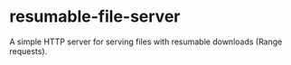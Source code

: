 # resumable-file-server
A simple HTTP server for serving files with resumable downloads (Range requests).
